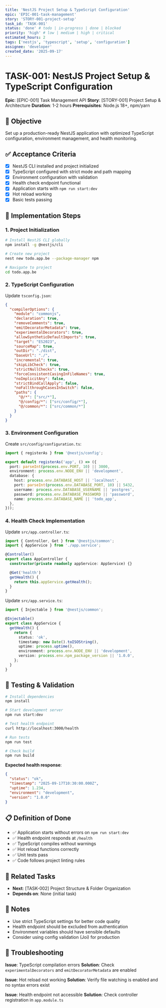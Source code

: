 ```yaml
---
title: 'NestJS Project Setup & TypeScript Configuration'
epic: 'EPIC-001-task-management'
story: 'STORY-001-project-setup'
task_id: 'TASK-001'
status: 'done' # todo | in-progress | done | blocked
priority: 'high' # low | medium | high | critical
estimated_hours: 2
tags: ['nestjs', 'typescript', 'setup', 'configuration']
assignee: 'developer'
created_date: '2025-09-17'
---
```


# TASK-001: NestJS Project Setup & TypeScript Configuration

**Epic**: [EPIC-001] Task Management API
**Story**: [STORY-001] Project Setup & Architecture
**Duration**: 1-2 hours
**Prerequisites**: Node.js 18+, npm/yarn

## 🎯 Objective

Set up a production-ready NestJS application with optimized TypeScript configuration, environment management, and health monitoring.

## ✅ Acceptance Criteria

- [x] NestJS CLI installed and project initialized
- [x] TypeScript configured with strict mode and path mapping
- [x] Environment configuration with validation
- [x] Health check endpoint functional
- [x] Application starts with `npm run start:dev`
- [x] Hot reload working
- [x] Basic tests passing

## 🔧 Implementation Steps

### 1. Project Initialization

```bash
# Install NestJS CLI globally
npm install -g @nestjs/cli

# Create new project
nest new todo.app.be --package-manager npm

# Navigate to project
cd todo.app.be
```

### 2. TypeScript Configuration

Update `tsconfig.json`:

```json
{
  "compilerOptions": {
    "module": "commonjs",
    "declaration": true,
    "removeComments": true,
    "emitDecoratorMetadata": true,
    "experimentalDecorators": true,
    "allowSyntheticDefaultImports": true,
    "target": "ES2023",
    "sourceMap": true,
    "outDir": "./dist",
    "baseUrl": "./",
    "incremental": true,
    "skipLibCheck": true,
    "strictNullChecks": true,
    "forceConsistentCasingInFileNames": true,
    "noImplicitAny": false,
    "strictBindCallApply": false,
    "noFallthroughCasesInSwitch": false,
    "paths": {
      "@/*": ["src/*"],
      "@/config/*": ["src/config/*"],
      "@/common/*": ["src/common/*"]
    }
  }
}
```

### 3. Environment Configuration

Create `src/config/configuration.ts`:

```typescript
import { registerAs } from '@nestjs/config';

export default registerAs('app', () => ({
  port: parseInt(process.env.PORT, 10) || 3000,
  environment: process.env.NODE_ENV || 'development',
  database: {
    host: process.env.DATABASE_HOST || 'localhost',
    port: parseInt(process.env.DATABASE_PORT, 10) || 5432,
    username: process.env.DATABASE_USERNAME || 'postgres',
    password: process.env.DATABASE_PASSWORD || 'password',
    name: process.env.DATABASE_NAME || 'todo_app',
  },
}));
```

### 4. Health Check Implementation

Update `src/app.controller.ts`:

```typescript
import { Controller, Get } from '@nestjs/common';
import { AppService } from './app.service';

@Controller()
export class AppController {
  constructor(private readonly appService: AppService) {}

  @Get('health')
  getHealth() {
    return this.appService.getHealth();
  }
}
```

Update `src/app.service.ts`:

```typescript
import { Injectable } from '@nestjs/common';

@Injectable()
export class AppService {
  getHealth() {
    return {
      status: 'ok',
      timestamp: new Date().toISOString(),
      uptime: process.uptime(),
      environment: process.env.NODE_ENV || 'development',
      version: process.env.npm_package_version || '1.0.0',
    };
  }
}
```

## 🧪 Testing & Validation

```bash
# Install dependencies
npm install

# Start development server
npm run start:dev

# Test health endpoint
curl http://localhost:3000/health

# Run tests
npm run test

# Check build
npm run build
```

**Expected health response**:

```json
{
  "status": "ok",
  "timestamp": "2025-09-17T10:30:00.000Z",
  "uptime": 1.234,
  "environment": "development",
  "version": "1.0.0"
}
```

## 📋 Definition of Done

- ✅ Application starts without errors on `npm run start:dev`
- ✅ Health endpoint responds at `/health`
- ✅ TypeScript compiles without warnings
- ✅ Hot reload functions correctly
- ✅ Unit tests pass
- ✅ Code follows project linting rules

## 🔗 Related Tasks

- **Next**: [TASK-002] Project Structure & Folder Organization
- **Depends on**: None (initial task)

## 📝 Notes

- Use strict TypeScript settings for better code quality
- Health endpoint should be excluded from authentication
- Environment variables should have sensible defaults
- Consider using config validation (Joi) for production

## 🐛 Troubleshooting

**Issue**: TypeScript compilation errors
**Solution**: Check `experimentalDecorators` and `emitDecoratorMetadata` are enabled

**Issue**: Hot reload not working
**Solution**: Verify file watching is enabled and no syntax errors exist

**Issue**: Health endpoint not accessible
**Solution**: Check controller registration in `app.module.ts`
